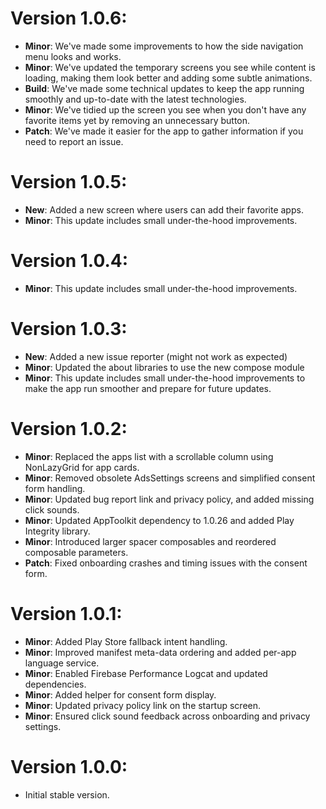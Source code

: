 # Version 1.0.6:

- **Minor**: We've made some improvements to how the side navigation menu looks and works.
- **Minor**: We've updated the temporary screens you see while content is loading, making them look better and adding some subtle animations.
- **Build**: We've made some technical updates to keep the app running smoothly and up-to-date with the latest technologies.
- **Minor**: We've tidied up the screen you see when you don't have any favorite items yet by removing an unnecessary button.
- **Patch**: We've made it easier for the app to gather information if you need to report an issue.

# Version 1.0.5:

- **New**: Added a new screen where users can add their favorite apps.
- **Minor**: This update includes small under-the-hood improvements.

# Version 1.0.4:

- **Minor**: This update includes small under-the-hood improvements.

# Version 1.0.3:

- **New**: Added a new issue reporter (might not work as expected)
- **Minor**: Updated the about libraries to use the new compose module
- **Minor**: This update includes small under-the-hood improvements to make the app run smoother and prepare for future updates.

# Version 1.0.2:

- **Minor**: Replaced the apps list with a scrollable column using NonLazyGrid for app cards.
- **Minor**: Removed obsolete AdsSettings screens and simplified consent form handling.
- **Minor**: Updated bug report link and privacy policy, and added missing click sounds.
- **Minor**: Updated AppToolkit dependency to 1.0.26 and added Play Integrity library.
- **Minor**: Introduced larger spacer composables and reordered composable parameters.
- **Patch**: Fixed onboarding crashes and timing issues with the consent form.

# Version 1.0.1:

- **Minor**: Added Play Store fallback intent handling.
- **Minor**: Improved manifest meta-data ordering and added per-app language service.
- **Minor**: Enabled Firebase Performance Logcat and updated dependencies.
- **Minor**: Added helper for consent form display.
- **Minor**: Updated privacy policy link on the startup screen.
- **Minor**: Ensured click sound feedback across onboarding and privacy settings.

# Version 1.0.0:
- Initial stable version.